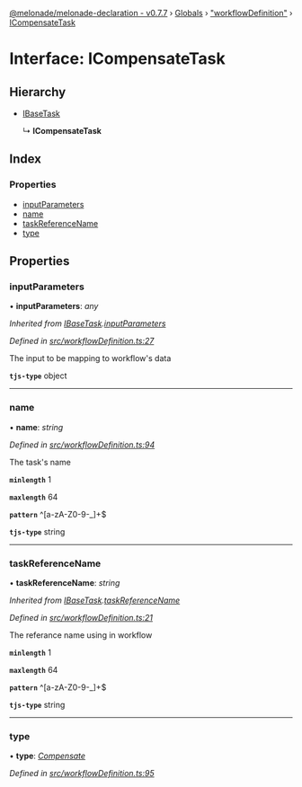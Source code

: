 [@melonade/melonade-declaration - v0.7.7](../README.md) › [Globals](../globals.md) › ["workflowDefinition"](../modules/_workflowdefinition_.md) › [ICompensateTask](_workflowdefinition_.icompensatetask.md)

# Interface: ICompensateTask

## Hierarchy

* [IBaseTask](_workflowdefinition_.ibasetask.md)

  ↳ **ICompensateTask**

## Index

### Properties

* [inputParameters](_workflowdefinition_.icompensatetask.md#inputparameters)
* [name](_workflowdefinition_.icompensatetask.md#name)
* [taskReferenceName](_workflowdefinition_.icompensatetask.md#taskreferencename)
* [type](_workflowdefinition_.icompensatetask.md#type)

## Properties

###  inputParameters

• **inputParameters**: *any*

*Inherited from [IBaseTask](_workflowdefinition_.ibasetask.md).[inputParameters](_workflowdefinition_.ibasetask.md#inputparameters)*

*Defined in [src/workflowDefinition.ts:27](https://github.com/devit-tel/melonade-declaration/blob/7d6c74f/src/workflowDefinition.ts#L27)*

The input to be mapping to workflow's data

**`tjs-type`** object

___

###  name

• **name**: *string*

*Defined in [src/workflowDefinition.ts:94](https://github.com/devit-tel/melonade-declaration/blob/7d6c74f/src/workflowDefinition.ts#L94)*

The task's name

**`minlength`** 1

**`maxlength`** 64

**`pattern`** ^[a-zA-Z0-9-_]+$

**`tjs-type`** string

___

###  taskReferenceName

• **taskReferenceName**: *string*

*Inherited from [IBaseTask](_workflowdefinition_.ibasetask.md).[taskReferenceName](_workflowdefinition_.ibasetask.md#taskreferencename)*

*Defined in [src/workflowDefinition.ts:21](https://github.com/devit-tel/melonade-declaration/blob/7d6c74f/src/workflowDefinition.ts#L21)*

The referance name using in workflow

**`minlength`** 1

**`maxlength`** 64

**`pattern`** ^[a-zA-Z0-9-_]+$

**`tjs-type`** string

___

###  type

• **type**: *[Compensate](../enums/_task_.tasktypes.md#compensate)*

*Defined in [src/workflowDefinition.ts:95](https://github.com/devit-tel/melonade-declaration/blob/7d6c74f/src/workflowDefinition.ts#L95)*
